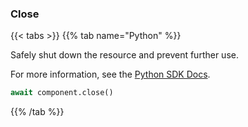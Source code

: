 ### Close

{{< tabs >}}
{{% tab name="Python" %}}

Safely shut down the resource and prevent further use.


For more information, see the [Python SDK Docs](https://python.viam.dev/autoapi/viam/services/vision/client/index.html#viam.services.vision.client.VisionClient.close).

``` python {class="line-numbers linkable-line-numbers"}
await component.close()

```

{{% /tab %}}
